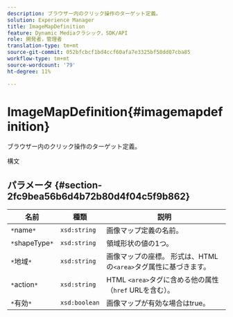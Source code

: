 ```yaml
---
description: ブラウザー内のクリック操作のターゲット定義。
solution: Experience Manager
title: ImageMapDefinition
feature: Dynamic Mediaクラシック，SDK/API
role: 開発者，管理者
translation-type: tm+mt
source-git-commit: 052bfcbcf1bd4ccf60afa7e3325bf58dd07cba85
workflow-type: tm+mt
source-wordcount: '79'
ht-degree: 11%

---
```



# ImageMapDefinition{#imagemapdefinition}

ブラウザー内のクリック操作のターゲット定義。

構文

## パラメータ {#section-2fc9bea56b6d4b72b80d4f04c5f9b862}

| 名前 | 種類 | 説明 |
|---|---|---|
| `*`name`*` | `xsd:string` | 画像マップ定義の名前。 |
| `*`shapeType`*` | `xsd:string` | 領域形状の値の1つ。 |
| `*`地域`*` | `xsd:string` | 画像マップの座標。 形式は、HTMLの`<area>`タグ属性に基づきます。 |
| `*`action`*` | `xsd:string` | HTML `<area>`タグに含める他の属性（`href` URLを含む）。 |
| `*`有効`*` | `xsd:boolean` | 画像マップが有効な場合はtrue。 |

